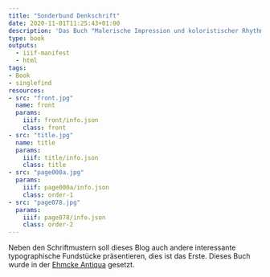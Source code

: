 ```yaml
---
title: "Sonderbund Denkschrift"
date: 2020-11-01T11:25:43+01:00
description: 'Das Buch "Malerische Impression und koloristischer Rhythmus: Beobachtungen über Malerei der Gegenwart; Denkschrift des Sonderbundes auf die Ausstellung 1910" von Wilhelm Niemeyer erschien 1911 bei Bagel, Düsseldorf. <a class="worldcat" href="http://www.worldcat.org/oclc/886476252">&nbsp;</a>'
type: book
outputs:
  - iiif-manifest
  - html
tags:
- Book
- singlefind
resources:
- src: "front.jpg"
  name: front
  params:
    iiif: front/info.json
    class: front
- src: "title.jpg"
  name: title
  params:
    iiif: title/info.json
    class: title
- src: "page000a.jpg"
  params:
    iiif: page000a/info.json
    class: order-1
- src: "page078.jpg"
  params:
    iiif: page078/info.json
    class: order-2
---
```

Neben den Schriftmustern soll dieses Blog auch andere interessante typographische Fundstücke präsentieren, dies ist das Erste.
Dieses Buch wurde in der [Ehmcke Antiqua](https://www.typografie.info/3/artikel.htm/wissen/ehmcke-antiqua/) gesetzt.
